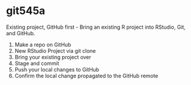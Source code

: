# git545a
Existing project, GitHub first - Bring an existing R project into RStudio, Git, and GitHub.

1. Make a repo on GitHub
2. New RStudio Project via git clone
3. Bring your existing project over
4. Stage and commit
5. Push your local changes to GitHub
6. Confirm the local change propagated to the GitHub remote
